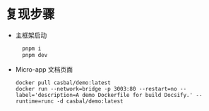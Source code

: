 # 复现步骤

- 主框架启动
  ```zsh
    pnpm i
    pnpm dev
  ```
- Micro-app 文档页面
  ```
  docker pull casbal/demo:latest
  docker run --network=bridge -p 3003:80 --restart=no --label='description=A demo Dockerfile for build Docsify.' --runtime=runc -d casbal/demo:latest
  ```
